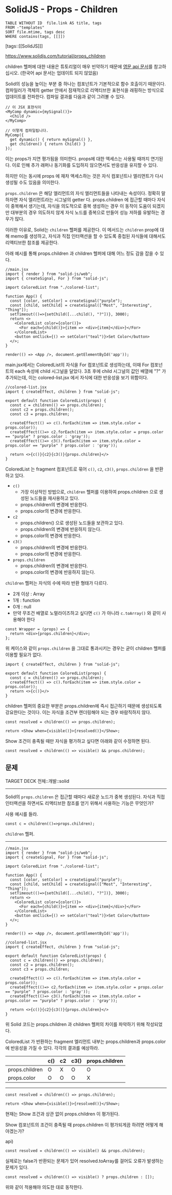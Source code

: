 # SolidJS - Props - Children
<!--Basic Template V0.0.2 Start -->
```dataview
TABLE WITHOUT ID  file.link AS title, tags
FROM -"templates"
SORT file.mtime, tags desc
WHERE contains(tags, [[]])
```
<!--Basic Template V0.0.2 End -->
[tags::[[SolidJS]]]

https://www.solidjs.com/tutorial/props_children

children 헬퍼에 대한 내용은 튜토리얼이 매우 빈약하기 때문에 [영문 api 문서](https://www.solidjs.com/docs/latest/api#children)를 참고하십시오. (한국어 api 문서는 업데이트 되지 않았음)

Solid의 성능을 높이는 부분 중 하나는 컴포넌트가 기본적으로 함수 호출이기 때문이다. 컴파일러가 객체의 getter 안에서 잠재적으로 리액티브한 표현식을 래핑하는 방식으로 업데이트를 전파한다. 컴파일 결과를 다음과 같이 그려볼 수 있다.

```tsx
// 이 JSX 표현식이
<MyComp dynamic={mySignal()}>
  <Child />
</MyComp>

// 이렇게 컴파일됩니다.
MyComp({
  get dynamic() { return mySignal() },
  get children() { return Child() }
});
```

이는 props가 지연 평가됨을 의미한다. props에 대한 액세스는 사용될 때까지 연기된다. 이로 인해 추가 래퍼나 동기화를 도입하지 않으면서도 반응성을 유지할 수 있다.

하지만 이는 동시에 props 에 재차 액세스하는 것은 자식 컴포넌트나 엘리먼트가 다시 생성될 수도 있음을 의미한다.

`props.children` 은 해당 엘리먼트의 자식 엘리먼트들을 나타내는 속성이다.  정확히 말하자면 자식 엘리먼트라는 시그널의 getter 다. props.children 에 접근할 때마다 자식이 중복해서 생기는데, 자식을 의도적으로 중복 생성하는 경우 이 동작이 도움이 되겠지만 대부분의 경우 의도하지 않게 자식 노드를 중복으로 만들어 성능 저하를 유발하는 경우가 많다.

이러한 이유로, Solid는 `children` 헬퍼를 제공한다. 이 메서드는 `children` prop에 대해 memo를 생성하고, 자식과 직접 인터랙션을 할 수 있도록 중첩된 자식들에 대해서도 리액티브한 참조를 제공한다.

아래 예시를 통해 props.children 과 children 헬퍼에 대해 어느 정도 감을 잡을 수 있다.


```tsx
//main.jsx
import { render } from "solid-js/web";
import { createSignal, For } from "solid-js";

import ColoredList from "./colored-list";

function App() {
  const [color, setColor] = createSignal("purple");
  const [child, setChild] = createSignal(["Most", "Interesting", "Thing"]);
  setTimeout(()=>{setChild([...child(), "?"])}, 3000);
  return <>
    <ColoredList color={color()}>
      <For each={child()}>{item => <div>{item}</div>}</For>
    </ColoredList>
    <button onClick={() => setColor("teal")}>Set Color</button>
  </>;
}

render(() => <App />, document.getElementById('app'));
```

main.jsx에서는 ColoredList의 자식을 For 컴포넌트로 생성하는데, 이때 For 컴포넌트의 each 속성에 child 시그널을 달았다. 3초 후에 child 시그널의 값인 배열에 "?" 가 추가되는데, 이는 colored-list.jsx 에서 자식에 대한 반응성을 보기 위함이다.

```tsx
//colored-list.jsx
import { createEffect, children } from "solid-js";

export default function ColoredList(props) {
  const c = children(() => props.children);
  const c2 = props.children();
  const c3 = props.children;
  
  createEffect(() => c().forEach(item => item.style.color = props.color));
  createEffect(()=> c2.forEach(item => item.style.color = props.color == "purple" ? props.color : 'gray'));
  createEffect(()=> c3().forEach(item => item.style.color = props.color == "purple" ? props.color : 'gray'));
  
  return <>{c()}{c2}{c3()}{props.children}</>
}
```

ColoredList 는 fragment 컴포넌트로 묶어 `c()`, `c2`, `c3()`, `props.children` 을 반환하고 있다.

- `c()`
	- 가장 이상적인 방법으로, `children` 헬퍼를 이용하여 props.children 으로 생성된 노드들을 재사용하고 있다.
	- props.children의 변경에 반응한다.
	- props.color의 변경에 반응한다.
- `c2`
	- props.children() 으로 생성된 노드들을 보관하고 있다.
	- props.children의 변경에 반응하지 않는다.
	- props.color의 변경에 반응한다.
- `c3()`
	- props.children의 변경에 반응한다.
	- props.color의 변경에 반응한다.
- `props.children`
	- props.children의 변경에 반응한다.
	- props.color의 변경에 반응하지 않는다.

`children` 헬퍼는 자식의 수에 따라 반환 형태가 다르다.
- 2개 이상 : Array
- 1개 : function
- 0개 : null
- 만약 무조건 배열로 노멀라이즈하고 싶다면 `c()` 가 아니라 `c.toArray()` 와 같이 사용해야 한다

```tsx
const Wrapper = (props) => {
  return <div>{props.children}</div>;
};
```

위 케이스와 같이 `props.children` 을 그대로 통과시키는 경우는 굳이 children 헬퍼를 이용할 필요가 없다.

```tsx
import { createEffect, children } from "solid-js";

export default function ColoredList(props) {
  const c = children(() => props.children);
  createEffect(() => c().forEach(item => item.style.color = props.color));
  return <>{c()}</>
}
```

children 헬퍼의 중요한 부분은 props.children에 즉시 접근하기 때문에 생성되도록 강요한다는 것이다. 이는 자식을 조건부 렌더링해야 되는 경우 바람직하지 않다. 

```tsx
const resolved = children(() => props.children);

return <Show when={visible()}>{resolved()}</Show>;
```

Show 조건이 충족될 때만 자식을 평가하고 싶다면 아래와 같이 수정하면 된다.

```tsx
const resolved = children(() => visible() && props.children);
```

## 문제

TARGET DECK
전체::개발::solid

---

<!--ankiQ-->

Solid의 `props.children` 은 접근할 때마다 새로운 노드가 중복 생성된다. 자식과 직접 인터랙션을 하면서도 리액티브한 참조를 얻기 위해서 사용하는 기능은 무엇인가?

사용 예시를 들라.

<!--ankiA-->

```tsx
const c = children(()=>props.children);
```

`children` 헬퍼.

<!--ankiE-->
<!--ID: 1664976941767-->

---

<!--ankiQ-->

```tsx
//main.jsx
import { render } from "solid-js/web";
import { createSignal, For } from "solid-js";

import ColoredList from "./colored-list";

function App() {
  const [color, setColor] = createSignal("purple");
  const [child, setChild] = createSignal(["Most", "Interesting", "Thing"]);
  setTimeout(()=>{setChild([...child(), "?"])}, 3000);
  return <>
    <ColoredList color={color()}>
      <For each={child()}>{item => <div>{item}</div>}</For>
    </ColoredList>
    <button onClick={() => setColor("teal")}>Set Color</button>
  </>;
}

render(() => <App />, document.getElementById('app'));
```

```tsx
//colored-list.jsx
import { createEffect, children } from "solid-js";

export default function ColoredList(props) {
  const c = children(() => props.children);
  const c2 = props.children();
  const c3 = props.children;
  
  createEffect(() => c().forEach(item => item.style.color = props.color));
  createEffect(()=> c2.forEach(item => item.style.color = props.color == "purple" ? props.color : 'gray'));
  createEffect(()=> c3().forEach(item => item.style.color = props.color == "purple" ? props.color : 'gray'));
  
  return <>{c()}{c2}{c3()}{props.children}</>
}
```

위 Solid 코드는 props.children 과 children 헬퍼의 차이를 파악하기 위해 작성되었다.

ColoredList 가 반환하는 fragment 엘리먼트 내부는 props.children과 props.color에 반응성을 가질 수 있다. 각각의 결과를 예상하라.

<!--ankiA-->

||c()|c2|c3()|props.children|
---|---|---|---|---
props.children|O|X|O|O
props.color|O|O|O|X

<!--ankiE-->
<!--ID: 1664976941790-->

---

<!--ankiQ-->

```tsx
const resolved = children(() => props.children);

return <Show when={visible()}>{resolved()}</Show>;
```

현재는 Show 조건과 상관 없이 props.children 이 평가된다.

Show 컴포넌트의 조건이 충족될 때 props.children 이 평가되게끔 하려면 어떻게 해야겠는가?

<!--ankiA-->

api)

```tsx
const resolved = children(() => visible() && props.children);
```

실제로는 false가 반환되는 문제가 있어 resolved.toArray를 걸어도  오류가 발생하는 문제가 있다.

```tsx
const resolved = children(() => visible() ? props.children : []);
```

위와 같이 적용해야 의도한 대로 동작한다.

<!--ankiE-->
<!--ID: 1664976941795-->
